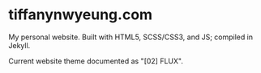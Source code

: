 # tiffanynwyeung.com
My personal website. Built with HTML5, SCSS/CSS3, and JS; compiled in Jekyll.

Current website theme documented as "[02] FLUX".
